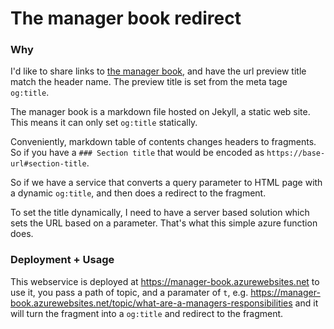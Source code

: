 
# The manager book redirect

### Why

I'd like to share links to [the manager book](https://idvork.in/the-manager-book), and have the url preview title match the header name.  The preview title is set from the meta tage `og:title`.

The manager book is a markdown file hosted on Jekyll, a static web site. This means it can only set `og:title` statically.

Conveniently, markdown table of contents changes headers to fragments. So if you have a `### Section title` that would be encoded as `https://base-url#section-title`.

So if we have a service that converts a query parameter to  HTML page with a dynamic `og:title`, and then does a redirect to the fragment.

To set the title dynamically, I need to have a server based solution which sets the URL based on a parameter. That's what this simple azure function does.

###  Deployment  + Usage

This webservice is deployed at https://manager-book.azurewebsites.net to use it, you pass a path of topic, and a paramater of `t`, e.g.  https://manager-book.azurewebsites.net/topic/what-are-a-managers-responsibilities and it will turn the fragment into a `og:title` and redirect to the fragment.



